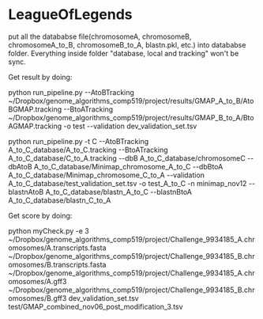 # LeagueOfLegends

put all the datababse file(chromosomeA, chromosomeB, chromosomeA_to_B, chromosomeB_to_A, blastn.pkl, etc.) into datababse folder.
Everything inside folder "database, local and tracking" won't be sync.

Get result by doing:

python run_pipeline.py --AtoBTracking ~/Dropbox/genome_algorithms_comp519/project/results/GMAP_A_to_B/AtoBGMAP.tracking --BtoATracking ~/Dropbox/genome_algorithms_comp519/project/results/GMAP_B_to_A/BtoAGMAP.tracking -o test --validation dev_validation_set.tsv

python run_pipeline.py  -t C --AtoBTracking A_to_C_database/A_to_C.tracking --BtoATracking A_to_C_database/C_to_A.tracking --dbB A_to_C_database/chromosomeC --dbAtoB A_to_C_database/Minimap_chromosome_A_to_C --dbBtoA A_to_C_database/Minimap_chromosome_C_to_A  --validation A_to_C_database/test_validation_set.tsv -o test_A_to_C -n minimap_nov12 --blastnAtoB A_to_C_database/blastn_A_to_C --blastnBtoA A_to_C_database/blastn_C_to_A

Get score by doing:

python myCheck.py -e 3 ~/Dropbox/genome_algorithms_comp519/project/Challenge_9934185_A.chromosomes/A.transcripts.fasta ~/Dropbox/genome_algorithms_comp519/project/Challenge_9934185_B.chromosomes/B.transcripts.fasta ~/Dropbox/genome_algorithms_comp519/project/Challenge_9934185_A.chromosomes/A.gff3 ~/Dropbox/genome_algorithms_comp519/project/Challenge_9934185_B.chromosomes/B.gff3 dev_validation_set.tsv test/GMAP_combined_nov06_post_modification_3.tsv

